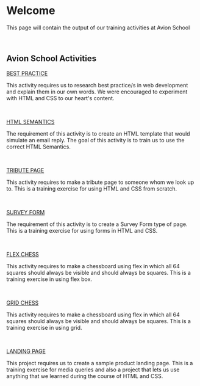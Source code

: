 # Welcome

This page will contain the output of our training activities at Avion School

<br>

## Avion School Activities
[BEST PRACTICE](https://desoto13.github.io/batch6-activities/Best%20Practice)

This activity requires us to research best practice/s in web development and explain them in our own words. We were encouraged to experiment with HTML and CSS to our heart's content.

<br>

[HTML SEMANTICS](https://desoto13.github.io/batch6-activities/HTML%20Semantics)

The requirement of this activity is to create an HTML template that would simulate an email reply. The goal of this activity is to train us to use the correct HTML Semantics.

<br>

[TRIBUTE PAGE](https://desoto13.github.io/batch6-activities/TributePage)

This activity requires to make a tribute page to someone whom we look up to. This is a training exercise for using HTML and CSS from scratch.

<br>

[SURVEY FORM](https://desoto13.github.io/batch6-activities/SurveyForm)

The requirement of this activity is to create a Survey Form type of page. This is a training exercise for using forms in HTML and CSS.

<br>

[FLEX CHESS](https://desoto13.github.io/batch6-activities/ChessBoard)

This activity requires to make a chessboard using flex in which all 64 squares should always be visible and should always be squares. This is a training exercise in using flex box.

<br>

[GRID CHESS](https://desoto13.github.io/batch6-activities/GridChess)

This activity requires to make a chessboard using flex in which all 64 squares should always be visible and should always be squares. This is a training exercise in using grid.

<br>

[LANDING PAGE](https://desoto13.github.io/batch6-activities/LandingPage/LandingPage.html)

This project requires us to create a sample product landing page. This is a training exercise for media queries and also a project that lets us use anything that we learned during the course of HTML and CSS.

